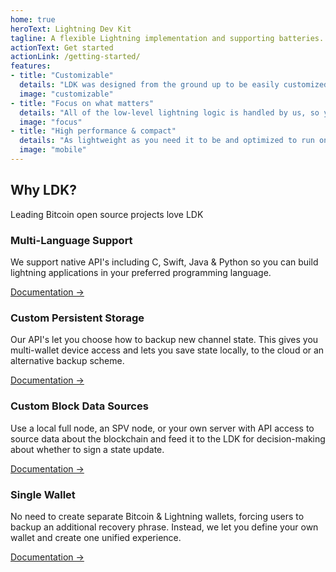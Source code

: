 ```yaml
---
home: true
heroText: Lightning Dev Kit
tagline: A flexible Lightning implementation and supporting batteries.
actionText: Get started
actionLink: /getting-started/
features:
- title: "Customizable"
  details: "LDK was designed from the ground up to be easily customized to your application needs: persistence, networking, chain source, routing, key management, wallet, you name it."
  image: "customizable"
- title: "Focus on what matters"
  details: "All of the low-level lightning logic is handled by us, so you can focus on crafting custom-tailored user experiences."
  image: "focus"
- title: "High performance & compact"
  details: "As lightweight as you need it to be and optimized to run on all modern-day embedded devices such as mobile phones, tablets, smartwatches and more."
  image: "mobile"
---
```


<div class="intro">
<h2>Why LDK?</h2>
<p>Leading Bitcoin open source projects love LDK</p>
</div>

<div class="features">
<div class="feature">
<h3>Multi-Language Support</h3>

We support native API's including C, Swift, Java & Python so you can build lightning applications in your preferred programming language. 

[Documentation →](./getting-started/)

</div>

<div class="feature">
<h3>Custom Persistent Storage</h3>

Our API's let you choose how to backup new channel state. This gives you multi-wallet device access and lets you save state locally, to the cloud or an alternative backup scheme.

[Documentation →](./getting-started/)

</div>

<div class="feature">
<h3>Custom Block Data Sources</h3>

Use a local full node, an SPV node, or your own server with API access to source data about the blockchain  and feed it to the LDK for decision-making about whether to sign a state update.

[Documentation →](./basic-features/blockchain_data/)

</div>

<div class="feature">
<h3>Single Wallet</h3>

No need to create separate Bitcoin & Lightning wallets, forcing users to backup an additional recovery phrase. Instead, we let you define your own wallet and create one unified experience. 

[Documentation →](./getting-started/)

</div>
</div>

<!-- No need to use separate bitcoin and lightning wallets
Bring your own wallet
Feed blocks to LDK howevery you want
Native Language Bindings 14:10 -->

